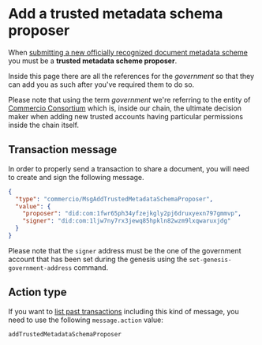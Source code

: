 # Add a trusted metadata schema proposer
When [submitting a new officially recognized document metadata scheme](add-supported-metadata-schema.md) 
you must be a **trusted metadata scheme proposer**.  

Inside this page there are all the references for the *government* so that they can add you as such after you've
required them to do so. 

Please note that using the term *government* we're referring to the entity of 
[Commercio Consortium](https://commercioconsortium.org/) which is, inside our chain, the ultimate decision maker 
when adding new trusted accounts having particular permissions inside the chain itself. 

## Transaction message
In order to properly send a transaction to share a document, you will need to create and sign the
following message.

```json
{
  "type": "commercio/MsgAddTrustedMetadataSchemaProposer",
  "value": {
    "proposer": "did:com:1fwr65ph34yfzejkgly2pj6druxyexn797gmmvp",
    "signer": "did:com:1ljw7ny7rx3jewq85hpkln82wzm9lxqwaruxjdg"
  }
}
```

Please note that the `signer` address must be the one of the government account that has been set 
during the genesis using the `set-genesis-government-address` command.

## Action type
If you want to [list past transactions](../../../developers/listing-transactions.md) including this kind of message,
you need to use the following `message.action` value: 

```
addTrustedMetadataSchemaProposer
```  